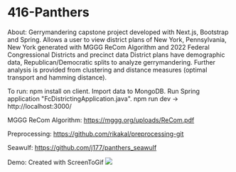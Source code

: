 # 416-Panthers

About: Gerrymandering capstone project developed with Next.js, Bootstrap and Spring. 
Allows a user to view district plans of New York, Pennsylvania, New York generated with MGGG ReCom Algorithm and 2022 Federal Congressional Districts and precinct data
District plans have demographic data, Republican/Democratic splits to analyze gerrymandering.
Further analysis is provided from clustering and distance measures (optimal transport and hamming distance).

To run: npm install on client. Import data to MongoDB. Run Spring application "FcDistrictingApplication.java". npm run dev -> http://localhost:3000/

MGGG ReCom Algorithm: https://mggg.org/uploads/ReCom.pdf

Preprocessing: https://github.com/rikakal/preprocessing-git

Seawulf: https://github.com/j177/panthers_seawulf 

Demo: Created with ScreenToGif
<img src='https://i.imgur.com/JxE95nx.mp4'/>
